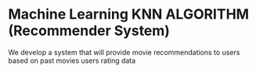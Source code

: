 # Machine Learning KNN ALGORITHM (Recommender System)
We develop a system that will provide movie recommendations to users based on past movies users rating data
